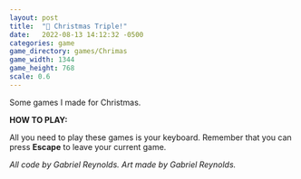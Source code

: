 ```yaml
---
layout: post
title:  "🎄 Christmas Triple!"
date:   2022-08-13 14:12:32 -0500
categories: game
game_directory: games/Chrimas
game_width: 1344
game_height: 768
scale: 0.6
---
```

Some games I made for Christmas.


**HOW TO PLAY:**

All you need to play these games is your keyboard.
Remember that you can press **Escape** to leave your current game.

*All code by Gabriel Reynolds. Art made by Gabriel Reynolds.*